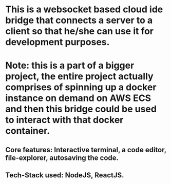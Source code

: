 # This is a websocket based cloud ide bridge that connects a server to a client so that he/she can use it for development purposes.

# Note: this is a part of a bigger project, the entire project actually comprises of spinning up a docker instance on demand on AWS ECS and then this bridge could be used to interact with that docker container.

## Core features: Interactive terminal, a code editor, file-explorer, autosaving the code.

## Tech-Stack used: NodeJS, ReactJS.
